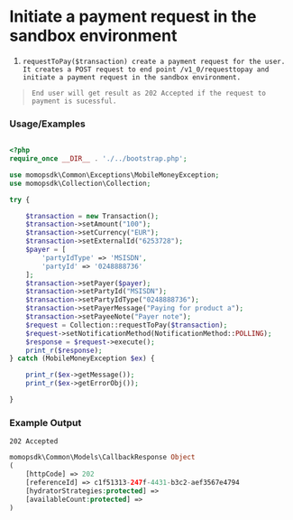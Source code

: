 # Initiate a payment request in the sandbox environment

1.	`requestToPay($transaction) create a payment request for the user. It creates a POST request to end point /v1_0/requesttopay and initiate a payment request in the sandbox environment.`

> `End user will get result as 202 Accepted if the request to payment is sucessful.`

### Usage/Examples

```php

<?php
require_once __DIR__ . './../bootstrap.php';

use momopsdk\Common\Exceptions\MobileMoneyException;
use momopsdk\Collection\Collection;

try {

    $transaction = new Transaction();
    $transaction->setAmount("100");
    $transaction->setCurrency("EUR");
    $transaction->setExternalId("6253728");
    $payer = [
        'partyIdType' => 'MSISDN',
        'partyId' => '0248888736'
    ];
    $transaction->setPayer($payer);
    $transaction->setPartyId("MSISDN");
    $transaction->setPartyIdType("0248888736");
    $transaction->setPayerMessage("Paying for product a");
    $transaction->setPayeeNote("Payer note");
    $request = Collection::requestToPay($transaction);
    $request->setNotificationMethod(NotificationMethod::POLLING);
    $response = $request->execute();
    print_r($response);
} catch (MobileMoneyException $ex) {

    print_r($ex->getMessage());
    print_r($ex->getErrorObj());

}

```

### Example Output
`202 Accepted`
```php
momopsdk\Common\Models\CallbackResponse Object
(
    [httpCode] => 202
    [referenceId] => c1f51313-247f-4431-b3c2-aef3567e4794
    [hydratorStrategies:protected] =>
    [availableCount:protected] =>
)

```
